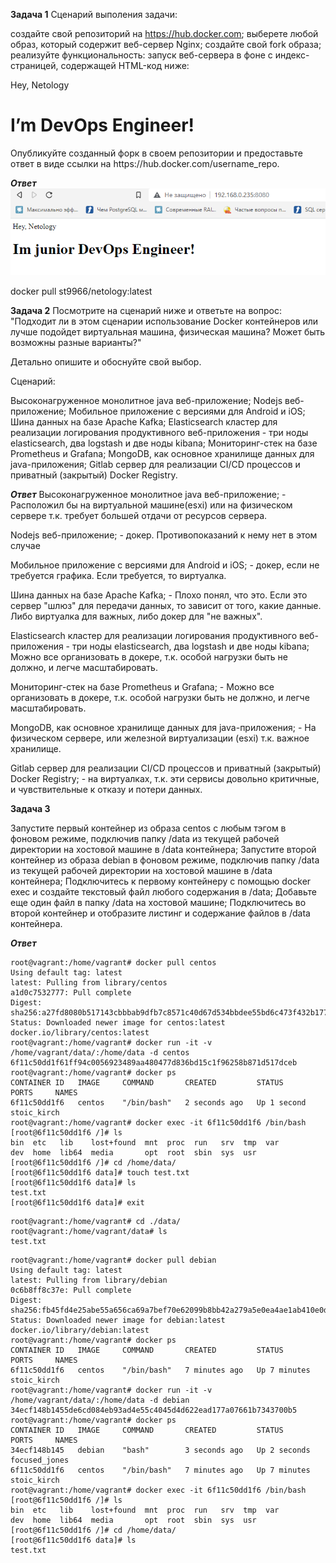 **Задача 1**
Сценарий выполения задачи:

создайте свой репозиторий на https://hub.docker.com;
выберете любой образ, который содержит веб-сервер Nginx;
создайте свой fork образа;
реализуйте функциональность: запуск веб-сервера в фоне с индекс-страницей, содержащей HTML-код ниже:
<html>
<head>
Hey, Netology
</head>
<body>
<h1>I’m DevOps Engineer!</h1>
</body>
</html>
Опубликуйте созданный форк в своем репозитории и предоставьте ответ в виде ссылки на https://hub.docker.com/username_repo.

***Ответ***
![img_8.png](img_8.png)



docker pull st9966/netology:latest

**Задача 2**
Посмотрите на сценарий ниже и ответьте на вопрос: "Подходит ли в этом сценарии использование Docker контейнеров или 
лучше подойдет виртуальная машина, физическая машина? Может быть возможны разные варианты?"

Детально опишите и обоснуйте свой выбор.

Сценарий:

Высоконагруженное монолитное java веб-приложение;
Nodejs веб-приложение;
Мобильное приложение c версиями для Android и iOS;
Шина данных на базе Apache Kafka;
Elasticsearch кластер для реализации логирования продуктивного веб-приложения - три ноды elasticsearch, два logstash и две ноды kibana;
Мониторинг-стек на базе Prometheus и Grafana;
MongoDB, как основное хранилище данных для java-приложения;
Gitlab сервер для реализации CI/CD процессов и приватный (закрытый) Docker Registry.

***Ответ***
Высоконагруженное монолитное java веб-приложение; - Расположил бы на виртуальной машине(esxi) или на физическом сервере
т.к. требует большей отдачи от ресурсов сервера.

Nodejs веб-приложение; - докер. Противопоказаний к нему нет в этом случае

Мобильное приложение c версиями для Android и iOS; - докер, если не требуется графика. Если требуется, то виртуалка.

Шина данных на базе Apache Kafka; - Плохо понял, что это. Если это сервер "шлюз" для передачи данных, то зависит от того, 
какие данные. Либо виртуалка для важных, либо докер для "не важных".

Elasticsearch кластер для реализации логирования продуктивного веб-приложения - три ноды elasticsearch, два logstash и две ноды kibana;
Можно все организовать в докере, т.к. особой нагрузки быть не должно, и легче масштабировать.

Мониторинг-стек на базе Prometheus и Grafana; - Можно все организовать в докере, т.к. особой нагрузки быть не должно, и легче масштабировать.

MongoDB, как основное хранилище данных для java-приложения; - На физическом сервере, или железной виртуализации (esxi) т.к. важное хранилище. 

Gitlab сервер для реализации CI/CD процессов и приватный (закрытый) Docker Registry; - на виртуалках, т.к. эти сервисы
довольно критичные, и чувствительные к отказу и потери данных.


**Задача 3**

Запустите первый контейнер из образа centos c любым тэгом в фоновом режиме, подключив папку /data из текущей рабочей директории на хостовой машине в /data контейнера;
Запустите второй контейнер из образа debian в фоновом режиме, подключив папку /data из текущей рабочей директории на хостовой машине в /data контейнера;
Подключитесь к первому контейнеру с помощью docker exec и создайте текстовый файл любого содержания в /data;
Добавьте еще один файл в папку /data на хостовой машине;
Подключитесь во второй контейнер и отобразите листинг и содержание файлов в /data контейнера.

***Ответ***
```commandline
root@vagrant:/home/vagrant# docker pull centos
Using default tag: latest
latest: Pulling from library/centos
a1d0c7532777: Pull complete
Digest: sha256:a27fd8080b517143cbbbab9dfb7c8571c40d67d534bbdee55bd6c473f432b177
Status: Downloaded newer image for centos:latest
docker.io/library/centos:latest
root@vagrant:/home/vagrant# docker run -it -v /home/vagrant/data/:/home/data -d centos
6f11c50dd1f61ff94c0056923489aa480477d836bd15c1f96258b871d517dceb
root@vagrant:/home/vagrant# docker ps
CONTAINER ID   IMAGE     COMMAND       CREATED         STATUS        PORTS     NAMES
6f11c50dd1f6   centos    "/bin/bash"   2 seconds ago   Up 1 second             stoic_kirch
root@vagrant:/home/vagrant# docker exec -it 6f11c50dd1f6 /bin/bash
[root@6f11c50dd1f6 /]# ls
bin  etc   lib    lost+found  mnt  proc  run   srv  tmp  var
dev  home  lib64  media       opt  root  sbin  sys  usr
[root@6f11c50dd1f6 /]# cd /home/data/
[root@6f11c50dd1f6 data]# touch test.txt
[root@6f11c50dd1f6 data]# ls
test.txt
[root@6f11c50dd1f6 data]# exit
```
```commandline
root@vagrant:/home/vagrant# cd ./data/
root@vagrant:/home/vagrant/data# ls
test.txt
```
```commandline
root@vagrant:/home/vagrant# docker pull debian
Using default tag: latest
latest: Pulling from library/debian
0c6b8ff8c37e: Pull complete
Digest: sha256:fb45fd4e25abe55a656ca69a7bef70e62099b8bb42a279a5e0ea4ae1ab410e0d
Status: Downloaded newer image for debian:latest
docker.io/library/debian:latest
root@vagrant:/home/vagrant# docker ps
CONTAINER ID   IMAGE     COMMAND       CREATED         STATUS         PORTS     NAMES
6f11c50dd1f6   centos    "/bin/bash"   7 minutes ago   Up 7 minutes             stoic_kirch
root@vagrant:/home/vagrant# docker run -it -v /home/vagrant/data/:/home/data -d debian
34ecf148b1455de6cd084eb93ad4e55c4045d4d622ead177a07661b7343700b5
root@vagrant:/home/vagrant# docker ps
CONTAINER ID   IMAGE     COMMAND       CREATED         STATUS         PORTS     NAMES
34ecf148b145   debian    "bash"        3 seconds ago   Up 2 seconds             focused_jones
6f11c50dd1f6   centos    "/bin/bash"   7 minutes ago   Up 7 minutes             stoic_kirch
root@vagrant:/home/vagrant# docker exec -it 6f11c50dd1f6 /bin/bash
[root@6f11c50dd1f6 /]# ls
bin  etc   lib    lost+found  mnt  proc  run   srv  tmp  var
dev  home  lib64  media       opt  root  sbin  sys  usr
[root@6f11c50dd1f6 /]# cd /home/data/
[root@6f11c50dd1f6 data]# ls
test.txt
```


